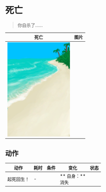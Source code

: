 # 死亡  
> 你自杀了……  
  
  死亡  |   图片   
 ----  |  ----:   
   |  <img decoding="async" src="Sprite/Beach.png" href="a.md" style="max-width:300px;max-height:300px;">   
  
## 动作  
动作  |  耗时  |  条件  |  变化  |  状态  
----  |  ----  |  ----  |  ----  |  ----  
起死回生！<br>  |  -  |    |  ** 自身：**<br>消失  |    


<script>document.title="死亡 - 卡牌生存百科 Card Survival Wiki";</script>